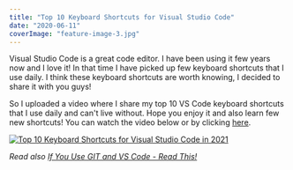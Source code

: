 ```yaml
---
title: "Top 10 Keyboard Shortcuts for Visual Studio Code"
date: "2020-06-11"
coverImage: "feature-image-3.jpg"
---
```


Visual Studio Code is a great code editor. I have been using it few years now and I love it! In that time I have picked up few keyboard shortcuts that I use daily. I think these keyboard shortcuts are worth knowing, I decided to share it with you guys!

So I uploaded a video where I share my top 10 VS Code keyboard shortcuts that I use daily and can't live without. Hope you enjoy it and also learn few new shortcuts! You can watch the video below or by clicking [here](https://www.youtube.com/watch?v=9Jo084i0Dzs).

[![Top 10 Keyboard Shortcuts for Visual Studio Code in 2021](http://img.youtube.com/vi/9Jo084i0Dzs/0.jpg)](http://www.youtube.com/watch?v=9Jo084i0Dzs)

_Read also [If You Use GIT and VS Code - Read This!](/blog/if-you-use-git-and-vs-code-read-this/)_
